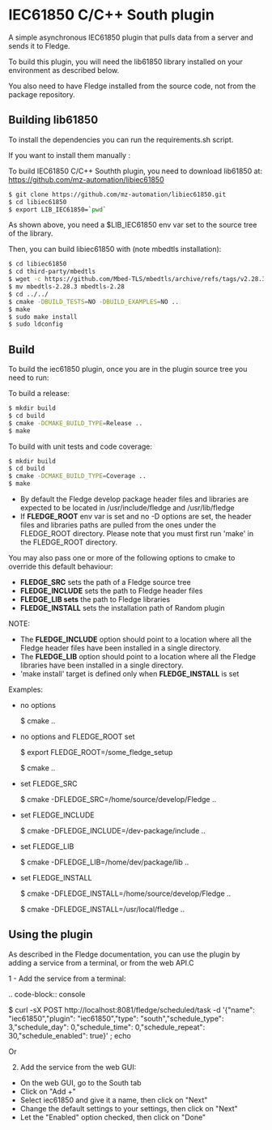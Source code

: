 # IEC61850 C/C++ South plugin

A simple asynchronous IEC61850 plugin that pulls data from a server and sends it to Fledge.

To build this plugin, you will need the lib61850 library installed on your environment as described below.

You also need to have Fledge installed from the source code, not from the package repository.

## Building lib61850

To install the dependencies you can run the requirements.sh script.

If you want to install them manually :

To build IEC61850 C/C++ Southth plugin, you need to download lib61850 at:
https://github.com/mz-automation/libiec61850

```bash
$ git clone https://github.com/mz-automation/libiec61850.git
$ cd libiec61850
$ export LIB_IEC61850=`pwd`
```
As shown above, you need a $LIB_IEC61850 env var set to the source tree of the
library.

Then, you can build libiec61850 with (note mbedtls installation):

```bash
$ cd libiec61850
$ cd third-party/mbedtls
$ wget -c https://github.com/Mbed-TLS/mbedtls/archive/refs/tags/v2.28.3.tar.gz -O - | tar -xz
$ mv mbedtls-2.28.3 mbedtls-2.28
$ cd ../../
$ cmake -DBUILD_TESTS=NO -DBUILD_EXAMPLES=NO ..
$ make
$ sudo make install
$ sudo ldconfig
```

Build
-----


To build the iec61850 plugin, once you are in the plugin source tree you need to run:

To build a release:

```bash 
$ mkdir build
$ cd build
$ cmake -DCMAKE_BUILD_TYPE=Release ..
$ make
```

To build with unit tests and code coverage:

```bash
$ mkdir build
$ cd build
$ cmake -DCMAKE_BUILD_TYPE=Coverage ..
$ make
```

- By default the Fledge develop package header files and libraries
  are expected to be located in /usr/include/fledge and /usr/lib/fledge
- If **FLEDGE_ROOT** env var is set and no -D options are set,
  the header files and libraries paths are pulled from the ones under the
  FLEDGE_ROOT directory.
  Please note that you must first run 'make' in the FLEDGE_ROOT directory.

You may also pass one or more of the following options to cmake to override
this default behaviour:

- **FLEDGE_SRC** sets the path of a Fledge source tree
- **FLEDGE_INCLUDE** sets the path to Fledge header files
- **FLEDGE_LIB sets** the path to Fledge libraries
- **FLEDGE_INSTALL** sets the installation path of Random plugin

NOTE:
- The **FLEDGE_INCLUDE** option should point to a location where all the Fledge
  header files have been installed in a single directory.
- The **FLEDGE_LIB** option should point to a location where all the Fledge
  libraries have been installed in a single directory.
- 'make install' target is defined only when **FLEDGE_INSTALL** is set

Examples:

- no options

  $ cmake ..

- no options and FLEDGE_ROOT set

  $ export FLEDGE_ROOT=/some_fledge_setup

  $ cmake ..

- set FLEDGE_SRC

  $ cmake -DFLEDGE_SRC=/home/source/develop/Fledge  ..

- set FLEDGE_INCLUDE

  $ cmake -DFLEDGE_INCLUDE=/dev-package/include ..
- set FLEDGE_LIB

  $ cmake -DFLEDGE_LIB=/home/dev/package/lib ..
- set FLEDGE_INSTALL

  $ cmake -DFLEDGE_INSTALL=/home/source/develop/Fledge ..

  $ cmake -DFLEDGE_INSTALL=/usr/local/fledge ..


Using the plugin
----------------

As described in the Fledge documentation, you can use the plugin by adding
a service from a terminal, or from the web API.C

1 - Add the service from a terminal:

.. code-block:: console

$ curl -sX POST http://localhost:8081/fledge/scheduled/task -d '{"name": "iec61850","plugin": "iec61850","type": "south","schedule_type": 3,"schedule_day": 0,"schedule_time": 0,"schedule_repeat": 30,"schedule_enabled": true}' ; echo

Or

2) Add the service from the web GUI:

- On the web GUI, go to the South tab
- Click on "Add +"
- Select iec61850 and give it a name, then click on "Next"
- Change the default settings to your settings, then click on "Next"
- Let the "Enabled" option checked, then click on "Done"